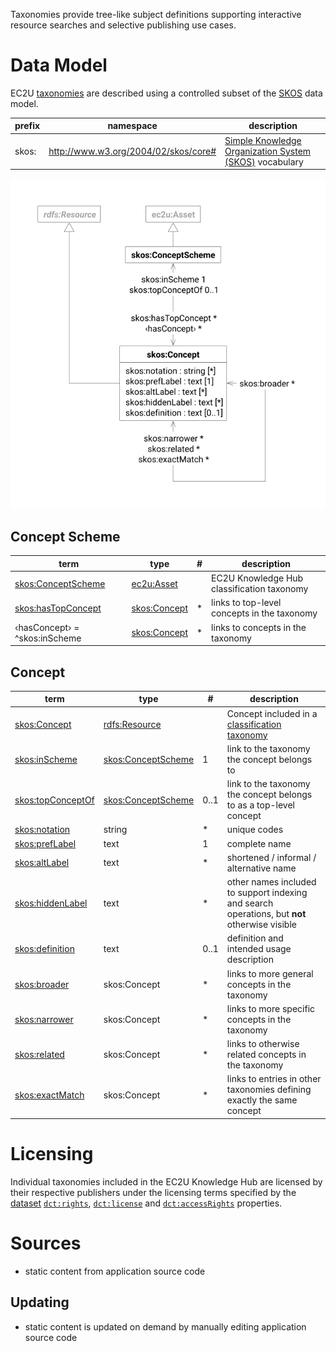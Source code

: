 Taxonomies provide tree-like subject definitions supporting interactive
resource searches and selective publishing use cases.

# Data Model

EC2U [taxonomies](https://www.w3.org/TR/skos-primer/) are described using a controlled subset of
the  [SKOS](https://www.w3.org/TR/skos-reference/) data model.

| prefix | namespace                            | description                                                                                     |
|--------|--------------------------------------|-------------------------------------------------------------------------------------------------|
| skos:  | http://www.w3.org/2004/02/skos/core# | [Simple Knowledge Organization System (SKOS)](https://www.w3.org/TR/skos-reference/) vocabulary |

![concept data model](index/concepts.svg#75)

## Concept Scheme

| term                                                              | type                     | # | description                                 |
|-------------------------------------------------------------------|--------------------------|---|---------------------------------------------|
| [skos:ConceptScheme](https://www.w3.org/TR/skos-reference/#L2457) | [ec2u:Asset](assets.md)  |   | EC2U Knowledge Hub classification taxonomy  |
| [skos:hasTopConcept](https://www.w3.org/TR/skos-reference/#L2457) | [skos:Concept](#concept) | * | links to top-level concepts in the taxonomy |
| ‹hasConcept› = ^skos:inScheme                                     | [skos:Concept](#concept) | * | links to concepts in the taxonomy           |

## Concept

| term                                                             | type                                 | #    | description                                                                                   |
|------------------------------------------------------------------|--------------------------------------|------|-----------------------------------------------------------------------------------------------|
| [skos:Concept](https://www.w3.org/TR/skos-reference/#L2039)      | [rdfs:Resource](resources.md)        |      | Concept included in a [classification taxonomy](#conceptscheme)                               |
| [skos:inScheme](https://www.w3.org/TR/skos-reference/#L2457)     | [skos:ConceptScheme](#conceptscheme) | 1    | link to the taxonomy the concept belongs to                                                   |
| [skos:topConceptOf](https://www.w3.org/TR/skos-reference/#L2457) | [skos:ConceptScheme](#conceptscheme) | 0..1 | link to the taxonomy the concept belongs to as a top-level concept                            |
| [skos:notation](https://www.w3.org/TR/skos-reference/#notations) | string                               | *    | unique codes                                                                                  |
| [skos:prefLabel](https://www.w3.org/TR/skos-reference/#L1304)    | text                                 | 1    | complete name                                                                                 |
| [skos:altLabel](https://www.w3.org/TR/skos-reference/#L1304)     | text                                 | *    | shortened / informal / alternative name                                                       |
| [skos:hiddenLabel](https://www.w3.org/TR/skos-reference/#L1304)  | text                                 | *    | other names included to support indexing and search operations, but **not** otherwise visible |
| [skos:definition](https://www.w3.org/TR/skos-reference/#L1693)   | text                                 | 0..1 | definition and intended usage description                                                     |
| [skos:broader](https://www.w3.org/TR/skos-reference/#L2010)      | skos:Concept                         | *    | links to more general concepts in the taxonomy                                                |
| [skos:narrower](https://www.w3.org/TR/skos-reference/#L2010)     | skos:Concept                         | *    | links to more specific concepts in the taxonomy                                               |
| [skos:related](https://www.w3.org/TR/skos-reference/#L2010)      | skos:Concept                         | *    | links to otherwise related concepts in the taxonomy                                           |
| [skos:exactMatch](https://www.w3.org/TR/skos-reference/#L4138)   | skos:Concept                         | *    | links to entries in other taxonomies defining exactly the same concept                        |

# Licensing

Individual taxonomies included in the EC2U Knowledge Hub are licensed by their respective publishers under the licensing
terms
specified by
the [dataset](./index.md)  [`dct:rights`](https://www.w3.org/TR/vocab-dcat-2/#Property:resource_rights), [`dct:license`](https://www.w3.org/TR/vocab-dcat-2/#Property:resource_license)
and [`dct:accessRights`](https://www.w3.org/TR/vocab-dcat-2/#Property:resource_access_rights) properties.

# Sources

* static content from application source code

## Updating

* static content is updated on demand by manually editing application source code
